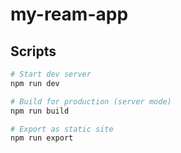 # my-ream-app

## Scripts

```bash
# Start dev server
npm run dev

# Build for production (server mode)
npm run build

# Export as static site
npm run export
```
